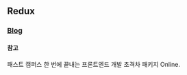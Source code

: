 ## Redux

### [Blog](https://sungseokmin.github.io/frontend/redux/Redux/)

#### 참고

패스트 캠퍼스 한 번에 끝내는 프론트엔드 개발 초격차 패키지 Online.
